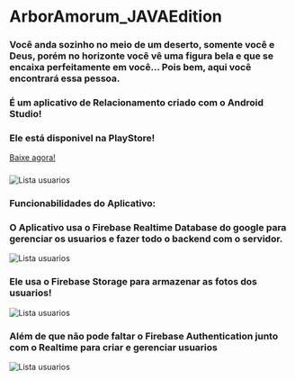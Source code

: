 # ArborAmorum_JAVAEdition

<h3>Você anda sozinho no meio de um deserto, somente você e Deus, porém no horizonte você vê uma figura bela e que se encaixa perfeitamente em você... Pois bem, aqui você encontrará essa pessoa.</h3>
<h3> </h3>
<h3> </h3>
<h3> </h3>
<h3>É um aplicativo de Relacionamento criado com o Android Studio!</h3>
<h3> </h3>
<h3>Ele está disponivel na PlayStore!</h3>
<a href="https://play.google.com/store/apps/details?id=com.herorickystudios.lovecutey">Baixe agora!</a></p>
<h3> </h3>
<img src="srcImg/WhatsApp Image 2022-10-09 at 21.20.19.jpeg" alt="Lista usuarios">
<h3>Funcionabilidades do Aplicativo:</h3>
<h3>O Aplicativo usa o Firebase Realtime Database do google para gerenciar os usuarios e fazer todo o backend com o servidor.</h3>
<img src="srcImg/WhatsApp Image 2022-10-09 at 21.20.20 (1).jpeg" alt="Lista usuarios">
<h3>Ele usa o Firebase Storage para armazenar as fotos dos usuarios!</h3>
<img src="srcImg/WhatsApp Image 2022-10-09 at 21.20.19 (3).jpeg" alt="Lista usuarios">
<h3>Além de que não pode faltar o Firebase Authentication junto com o Realtime para criar e gerenciar usuarios</h3>
<img src="srcImg/WhatsApp Image 2022-10-09 at 21.20.19 (1).jpeg" alt="Lista usuarios">